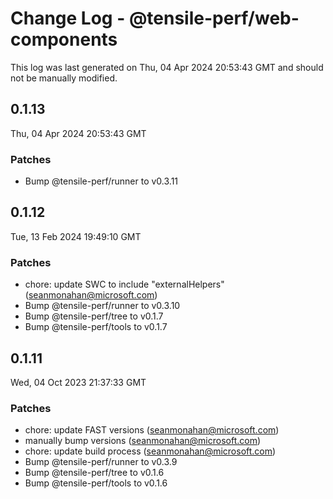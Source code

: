 # Change Log - @tensile-perf/web-components

This log was last generated on Thu, 04 Apr 2024 20:53:43 GMT and should not be manually modified.

<!-- Start content -->

## 0.1.13

Thu, 04 Apr 2024 20:53:43 GMT

### Patches

- Bump @tensile-perf/runner to v0.3.11

## 0.1.12

Tue, 13 Feb 2024 19:49:10 GMT

### Patches

- chore: update SWC to include "externalHelpers" (seanmonahan@microsoft.com)
- Bump @tensile-perf/runner to v0.3.10
- Bump @tensile-perf/tree to v0.1.7
- Bump @tensile-perf/tools to v0.1.7

## 0.1.11

Wed, 04 Oct 2023 21:37:33 GMT

### Patches

- chore: update FAST versions (seanmonahan@microsoft.com)
- manually bump versions (seanmonahan@microsoft.com)
- chore: update build process (seanmonahan@microsoft.com)
- Bump @tensile-perf/runner to v0.3.9
- Bump @tensile-perf/tree to v0.1.6
- Bump @tensile-perf/tools to v0.1.6
